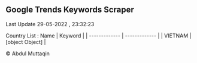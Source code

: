

## Google Trends Keywords Scraper 
 
Last Update 29-05-2022 , 23:32:23

Country List :
 Name  | Keyword |
| ------------- | ------------- |
| VIETNAM | [object Object] |



© Abdul Muttaqin 
